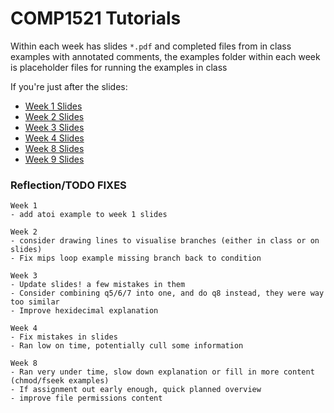 # COMP1521 Tutorials
Within each week has slides `*.pdf` and completed files from in class examples with annotated comments,
the examples folder within each week is placeholder files for running the examples in class

If you're just after the slides:

- [Week 1 Slides](week01/Tutorial1.pdf)
- [Week 2 Slides](week02/Tutorial2.pdf)
- [Week 3 Slides](week03/Tutorial3.pdf)
- [Week 4 Slides](week04/Tutorial4.pdf)
- [Week 8 Slides](week08/Tutorial8.pdf)
- [Week 9 Slides](week09/Tutorial9.pdf)



















### Reflection/TODO FIXES
    Week 1
    - add atoi example to week 1 slides
    
    Week 2
    - consider drawing lines to visualise branches (either in class or on slides)
    - Fix mips loop example missing branch back to condition

    Week 3
    - Update slides! a few mistakes in them
    - Consider combining q5/6/7 into one, and do q8 instead, they were way too similar
    - Improve hexidecimal explanation
    
    Week 4
    - Fix mistakes in slides
    - Ran low on time, potentially cull some information

    Week 8
    - Ran very under time, slow down explanation or fill in more content (chmod/fseek examples)
    - If assignment out early enough, quick planned overview
    - improve file permissions content
